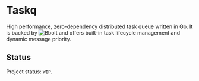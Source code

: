# Taskq

High performance, zero-dependency distributed task queue written in Go. It is backed by ![Bbolt](https://github.com/etcd-io/bbolt) and offers built-in task lifecycle management and dynamic message priority.

## Status

Project status: `WIP`.